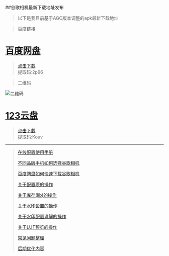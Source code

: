 ##谷歌相机最新下载地址发布
> 以下是我目前基于AGC版本调整的apk最新下载地址

> 百度链接

# [百度网盘](https://pan.baidu.com/s/18KYwoNZ8HDniyPbIk8FH8Q)
> [点击下载](https://pan.baidu.com/s/18KYwoNZ8HDniyPbIk8FH8Q)<br />
> 提取码:2p96

> 二维码

![二维码](https://7up.pics/images/2024/01/02/baidu_pan.jpeg)


# [123云盘](https://www.123pan.com/s/B7cjVv-NxePv.html)
> [点击下载](https://www.123pan.com/s/B7cjVv-NxePv.html)<br />
> 提取码:Kouv




----
> [在线配置使用手册](./details.html?md=gcam101) 
> 
> [不同品牌手机如何选择谷歌相机](./details.html?md=gcam001) 
> 
> [百度网盘如何快速下载谷歌相机](./details.html?md=gcam002) 
> 
> [关于配置项的操作](./details.html?md=gcam003) 
>
> [关于库存(lib)的操作](./details.html?md=gcam004) 
>
> [关于水印设置的操作](./details.html?md=gcam005) 
>
> [关于水印配置详解的操作](./details.html?md=gcam006) 
>
> [关于LUT预览的操作](./details.html?md=gcam007) 
>
> [常见问题整理](./details.html?md=gcam900) 
>
> [后期优化内容](./details.html?md=gcam800) 
>

